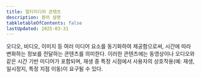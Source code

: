 ```yaml
---
title: 멀티미디어 콘텐츠
description: 용어 설명
tabkletableOfContents: false
lastUpdated: 2025-03-31
---
```


오디오, 비디오, 이미지 등 여러 미디어 요소를 동기화하여 제공함으로써, 시간에 따라 변화하는 정보를 전달하는 콘텐츠를 의미한다. 이러한 콘텐츠에는 동영상이나 오디오와 같은 시간 기반 미디어가 포함되며, 재생 중 특정 시점에서 사용자의 상호작용(예: 재생, 일시정지, 특정 지점 이동)이 요구될 수 있다.